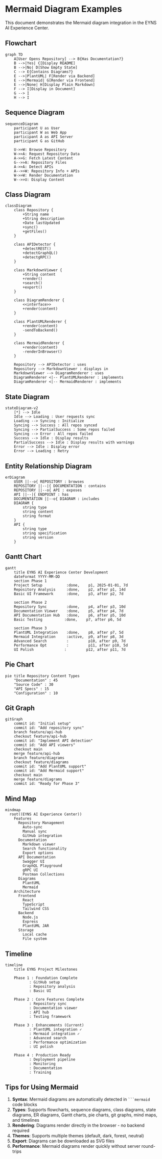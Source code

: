 # Mermaid Diagram Examples

This document demonstrates the Mermaid diagram integration in the EYNS AI Experience Center.

## Flowchart

```mermaid
graph TD
    A[User Opens Repository] --> B{Has Documentation?}
    B -->|Yes| C[Display README]
    B -->|No| D[Show Empty State]
    C --> E{Contains Diagrams?}
    E -->|PlantUML| F[Render via Backend]
    E -->|Mermaid| G[Render via Frontend]
    E -->|None| H[Display Plain Markdown]
    F --> I[Display in Document]
    G --> I
    H --> I
```

## Sequence Diagram

```mermaid
sequenceDiagram
    participant U as User
    participant W as Web App
    participant A as API Server
    participant G as GitHub

    U->>W: Browse Repository
    W->>A: Request Repository Data
    A->>G: Fetch Latest Content
    G-->>A: Repository Files
    A->>A: Detect APIs
    A-->>W: Repository Info + APIs
    W->>W: Render Documentation
    W-->>U: Display Content
```

## Class Diagram

```mermaid
classDiagram
    class Repository {
        +String name
        +String description
        +Date lastUpdated
        +sync()
        +getFiles()
    }
    
    class APIDetector {
        +detectREST()
        +detectGraphQL()
        +detectgRPC()
    }
    
    class MarkdownViewer {
        +String content
        +render()
        +search()
        +export()
    }
    
    class DiagramRenderer {
        <<interface>>
        +render(content)
    }
    
    class PlantUMLRenderer {
        +render(content)
        -sendToBackend()
    }
    
    class MermaidRenderer {
        +render(content)
        -renderInBrowser()
    }
    
    Repository --> APIDetector : uses
    Repository --> MarkdownViewer : displays in
    MarkdownViewer --> DiagramRenderer : uses
    DiagramRenderer <|-- PlantUMLRenderer : implements
    DiagramRenderer <|-- MermaidRenderer : implements
```

## State Diagram

```mermaid
stateDiagram-v2
    [*] --> Idle
    Idle --> Loading : User requests sync
    Loading --> Syncing : Initialize
    Syncing --> Success : All repos synced
    Syncing --> PartialSuccess : Some repos failed
    Syncing --> Error : All repos failed
    Success --> Idle : Display results
    PartialSuccess --> Idle : Display results with warnings
    Error --> Idle : Display error
    Error --> Loading : Retry
```

## Entity Relationship Diagram

```mermaid
erDiagram
    USER ||--o{ REPOSITORY : browses
    REPOSITORY ||--|{ DOCUMENTATION : contains
    REPOSITORY ||--o{ API : exposes
    API ||--|{ ENDPOINT : has
    DOCUMENTATION ||--o{ DIAGRAM : includes
    DIAGRAM {
        string type
        string content
        string format
    }
    API {
        string type
        string specification
        string version
    }
```

## Gantt Chart

```mermaid
gantt
    title EYNS AI Experience Center Development
    dateFormat YYYY-MM-DD
    section Phase 1
    Project Setup           :done,    p1, 2025-01-01, 7d
    Repository Analysis     :done,    p2, after p1, 14d
    Basic UI Framework      :done,    p3, after p2, 7d
    
    section Phase 2
    Repository Sync         :done,    p4, after p3, 10d
    Documentation Viewer    :done,    p5, after p4, 7d
    API Documentation Hub   :done,    p6, after p5, 10d
    Basic Testing          :done,    p7, after p6, 5d
    
    section Phase 3
    PlantUML Integration    :done,    p8, after p7, 5d
    Mermaid Integration     :active,  p9, after p8, 3d
    Advanced Search         :         p10, after p9, 7d
    Performance Opt         :         p11, after p10, 5d
    UI Polish              :         p12, after p11, 7d
```

## Pie Chart

```mermaid
pie title Repository Content Types
    "Documentation" : 45
    "Source Code" : 30
    "API Specs" : 15
    "Configuration" : 10
```

## Git Graph

```mermaid
gitGraph
    commit id: "Initial setup"
    commit id: "Add repository sync"
    branch feature/api-hub
    checkout feature/api-hub
    commit id: "Implement API detection"
    commit id: "Add API viewers"
    checkout main
    merge feature/api-hub
    branch feature/diagrams
    checkout feature/diagrams
    commit id: "Add PlantUML support"
    commit id: "Add Mermaid support"
    checkout main
    merge feature/diagrams
    commit id: "Ready for Phase 3"
```

## Mind Map

```mermaid
mindmap
  root((EYNS AI Experience Center))
    Features
      Repository Management
        Auto-sync
        Manual sync
        GitHub integration
      Documentation
        Markdown viewer
        Search functionality
        Export options
      API Documentation
        Swagger UI
        GraphQL Playground
        gRPC UI
        Postman Collections
      Diagrams
        PlantUML
        Mermaid
    Architecture
      Frontend
        React
        TypeScript
        Tailwind CSS
      Backend
        Node.js
        Express
        PlantUML JAR
      Storage
        Local cache
        File system
```

## Timeline

```mermaid
timeline
    title EYNS Project Milestones
    
    Phase 1 : Foundation Complete
           : GitHub setup
           : Repository analysis
           : Basic UI
    
    Phase 2 : Core Features Complete
           : Repository sync
           : Documentation viewer
           : API hub
           : Testing framework
    
    Phase 3 : Enhancements (Current)
           : PlantUML integration ✓
           : Mermaid integration ✓
           : Advanced search
           : Performance optimization
           : UI polish
    
    Phase 4 : Production Ready
           : Deployment pipeline
           : Monitoring
           : Documentation
           : Training
```

## Tips for Using Mermaid

1. **Syntax**: Mermaid diagrams are automatically detected in ` ```mermaid ` code blocks
2. **Types**: Supports flowcharts, sequence diagrams, class diagrams, state diagrams, ER diagrams, Gantt charts, pie charts, git graphs, mind maps, and timelines
3. **Rendering**: Diagrams render directly in the browser - no backend required
4. **Themes**: Supports multiple themes (default, dark, forest, neutral)
5. **Export**: Diagrams can be downloaded as SVG files
6. **Performance**: Mermaid diagrams render quickly without server round-trips